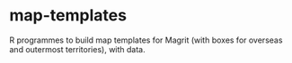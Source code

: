 # map-templates
R programmes to build map templates for Magrit (with boxes for overseas and outermost territories), with data. 
